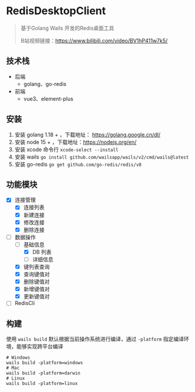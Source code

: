 # RedisDesktopClient

> 基于Golang Wails 开发的Redis桌面工具
> 
> B站视频链接：https://www.bilibili.com/video/BV1hP411w7k5/

## 技术栈

+ 后端
  + golang、go-redis
+ 前端
  + vue3、element-plus

## 安装

1. 安装 golang 1.18 + ，下载地址： https://golang.google.cn/dl/
2. 安装 node 15 + ，下载地址：https://nodejs.org/en/
3. 安装 xcode 命令行 `xcode-select --install`
4. 安装 wails `go install github.com/wailsapp/wails/v2/cmd/wails@latest`
5. 安装 go-redis `go get github.com/go-redis/redis/v8`

## 功能模块

+ [x] 连接管理
  + [x] 连接列表
  + [x] 新建连接
  + [x] 修改连接
  + [x] 删除连接
+ [ ] 数据操作
  + [ ] 基础信息
    + [x] DB 列表
    + [ ] 详细信息
  + [x] 键列表查询
  + [x] 查询键值对
  + [x] 删除键值对
  + [x] 新增键值对
  + [x] 更新键值对
+ [ ] RedisCli

## 构建

使用 `wails build` 默认根据当前操作系统进行编译，通过 `-platform` 指定编译环境，能够实现跨平台编译

```shell
# Windows
wails build -platform=windows
# Mac
wails build -platform=darwin
# Linux
wails build -platform=linux
```
